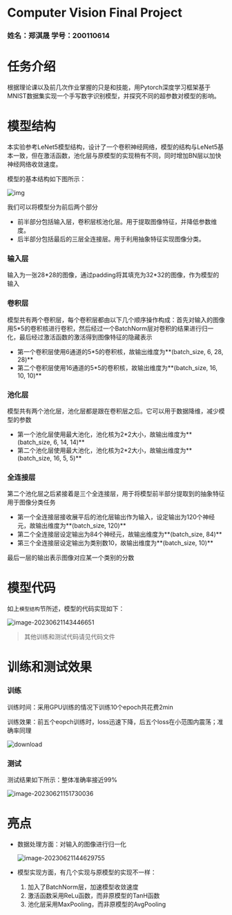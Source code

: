 # Computer Vision Final Project

### 姓名：郑淇晟  学号：200110614

# 任务介绍

根据理论课以及前几次作业掌握的只是和技能，用Pytorch深度学习框架基于MNIST数据集实现一个手写数字识别模型，并探究不同的超参数对模型的影响。

# 模型结构

本实验参考LeNet5模型结构，设计了一个卷积神经网络，模型的结构与LeNet5基本一致，但在激活函数，池化层与原模型的实现稍有不同，同时增加BN层以加快神经网络收敛速度。

模型的基本结构如下图所示：

![img](https://s2.loli.net/2023/06/21/jdIP46geOvifaxb.jpg)

我们可以将模型分为前后两个部分

- 前半部分包括输入层，卷积层核池化层。用于提取图像特征，并降低参数维度。
- 后半部分包括最后的三层全连接层。用于利用抽象特征实现图像分类。

### 输入层

输入为一张28\*28的图像，通过padding将其填充为32\*32的图像，作为模型的输入

### 卷积层

模型共有两个卷积层，每个卷积层都由以下几个顺序操作构成：首先对输入的图像用5\*5的卷积核进行卷积，然后经过一个BatchNorm层对卷积的结果进行归一化，最后经过激活函数的激活得到图像特征的隐藏表示

- 第一个卷积层使用6通道的5\*5的卷积核，故输出维度为**(batch_size, 6, 28, 28)**
- 第二个卷积层使用16通道的5\*5的卷积核，故输出维度为**(batch_size, 16, 10, 10)**

### 池化层

模型共有两个池化层，池化层都是跟在卷积层之后。它可以用于数据降维，减少模型的参数

- 第一个池化层使用最大池化，池化核为2\*2大小，故输出维度为**(batch_size, 6, 14, 14)**
- 第二个池化层使用最大池化，池化核为2\*2大小，故输出维度为**(batch_size, 16, 5, 5)**

### 全连接层

第二个池化层之后紧接着是三个全连接层，用于将模型前半部分提取到的抽象特征用于图像分类任务

- 第一个全连接层接收展平后的池化层输出作为输入，设定输出为120个神经元，故输出维度为**(batch_size, 120)**
- 第二个全连接层设定输出为84个神经元，故输出维度为**(batch_size, 84)**
- 第三个全连接层设定输出为类别数10，故输出维度为**(batch_size, 10)**

最后一层的输出表示图像对应某一个类别的分数

# 模型代码

如上`模型结构`节所述，模型的代码实现如下：

![image-20230621143446651](https://s2.loli.net/2023/06/21/1UfuzmJB9x6oKwP.png)

> 其他训练和测试代码请见代码文件

# 训练和测试效果

###  训练

训练时间：采用GPU训练的情况下训练10个epoch共花费2min

训练效果：前五个eopch训练时，loss迅速下降，后五个loss在小范围内震荡；准确率同理

![download](https://s2.loli.net/2023/06/21/2NMCUWoy6wiTXB3.png)

### 测试

测试结果如下所示：整体准确率接近99%

![image-20230621151730036](https://s2.loli.net/2023/06/21/hYqIAO3nDRcSaVw.png)

# 亮点

- 数据处理方面：对输入的图像进行归一化

  ![image-20230621144629755](https://s2.loli.net/2023/06/21/cPK9e5J32FLItTu.png)

- 模型实现方面，有几个实现与原模型的实现不一样：

  1. 加入了BatchNorm层，加速模型收敛速度
  2. 激活函数采用ReLu函数，而非原模型的TanH函数
  3. 池化层采用MaxPooling，而非原模型的AvgPooling

  

